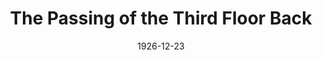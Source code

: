 ---
title: The Passing of the Third Floor Back
date: 1926-12-23
closing_date:
layout: productions
featured_image:
image_caption:
image_credit:
playbill:
Theatre: Theatre Jacksonville
cast:
- The Stret Singer: Berte Long-Knoche
- Jape Samuels: Charleston Kennedy
- Mrs. De Hooley: Charlotte Bowden Perry
- The Stranger: Douglas B. Leatherbury
- Joey Wright: Eugene LeaMond
- Major Tompkins: Frederick G. Pumpelly
- Mrs. Sharpe: Julia C. Tyler
- Miss Kite: Marguerite Culp
- Vivian: Mary Hardin Vaught
- Christopher Pennyh: N.M. Ulsch
- Harry Larkcom: Theodore E. Oberdorfer
- Stasia: Birsa Shepard
- Mrs. Tompkins: Maude L. Bowie
crew:
- Props: Beatrice Peiser
- Director: Birsa Shepard
- Stage Manager: Charles DePencier
external_links:
---